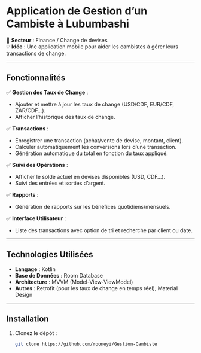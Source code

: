# Application de Gestion d’un Cambiste à Lubumbashi

📌 **Secteur** : Finance / Change de devises  
💡 **Idée** : Une application mobile pour aider les cambistes à gérer leurs transactions de change.

---

## Fonctionnalités

✅ **Gestion des Taux de Change** :
- Ajouter et mettre à jour les taux de change (USD/CDF, EUR/CDF, ZAR/CDF…).
- Afficher l’historique des taux de change.

✅ **Transactions** :
- Enregistrer une transaction (achat/vente de devise, montant, client).
- Calculer automatiquement les conversions lors d’une transaction.
- Génération automatique du total en fonction du taux appliqué.

✅ **Suivi des Opérations** :
- Afficher le solde actuel en devises disponibles (USD, CDF…).
- Suivi des entrées et sorties d’argent.

✅ **Rapports** :
- Génération de rapports sur les bénéfices quotidiens/mensuels.

✅ **Interface Utilisateur** :
- Liste des transactions avec option de tri et recherche par client ou date.

---

## Technologies Utilisées

- **Langage** : Kotlin
- **Base de Données** : Room Database
- **Architecture** : MVVM (Model-View-ViewModel)
- **Autres** : Retrofit (pour les taux de change en temps réel), Material Design

---

## Installation

1. Clonez le dépôt :
   ```bash
   git clone https://github.com/rooneyi/Gestion-Cambiste